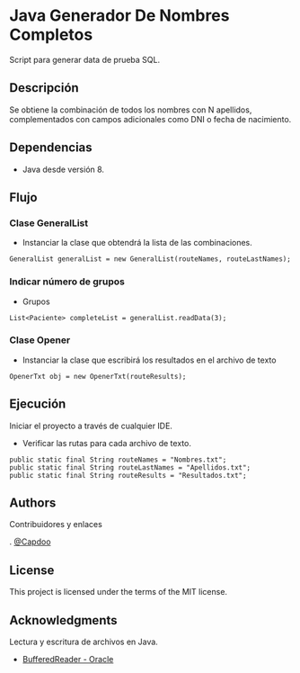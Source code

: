 # Java Generador De Nombres Completos

Script para generar data de prueba SQL.


## Descripción

Se obtiene la combinación de todos los nombres con N apellidos, 
complementados con campos adicionales como DNI o fecha de nacimiento.

## Dependencias


* Java desde versión 8.

## Flujo

### Clase GeneralList

* Instanciar la clase que obtendrá la lista de las combinaciones.
```
GeneralList generalList = new GeneralList(routeNames, routeLastNames);
```

### Indicar número de grupos

* Grupos
```
List<Paciente> completeList = generalList.readData(3);
```

### Clase Opener

* Instanciar la clase que escribirá los resultados en el archivo de texto
```
OpenerTxt obj = new OpenerTxt(routeResults);
```

## Ejecución

Iniciar el proyecto a través de cualquier IDE.

* Verificar las rutas para cada archivo de texto.

```
public static final String routeNames = "Nombres.txt";
public static final String routeLastNames = "Apellidos.txt";
public static final String routeResults = "Resultados.txt";
```


## Authors

Contribuidores y enlaces

. [@Capdoo](https://github.com/Capdoo)


## License

This project is licensed under the terms of the MIT license.

## Acknowledgments

Lectura y escritura de archivos en Java.
* [BufferedReader - Oracle](https://docs.oracle.com/javase/8/docs/api/java/io/BufferedReader.html)